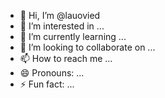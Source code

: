 - 👋 Hi, I’m @lauovied
- 👀 I’m interested in ...
- 🌱 I’m currently learning ...
- 💞️ I’m looking to collaborate on ...
- 📫 How to reach me ...
- 😄 Pronouns: ...
- ⚡ Fun fact: ...

<!---
lauovied/lauovied is a ✨ special ✨ repository because its `README.md` (this file) appears on your GitHub profile.
You can click the Preview link to take a look at your changes.
--->
